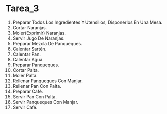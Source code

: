 # Tarea_3
1.	Preparar Todos Los Ingredientes Y Utensilios, Disponerlos En Una Mesa.
2.	Cortar Naranjas.
3.	Moler(Exprimir) Naranjas.
4.	Servir Jugo De Naranjas.
5.	Preparar Mezcla De Panqueques.
6.	Calentar Sartén.
7.	Calentar Pan.
8.	Calentar Agua.
9.	Preparar Panqueques.
10.	Cortar Palta.
11.	Moler Palta.
12.	Rellenar Panqueques Con Manjar.
13.	Rellenar Pan Con Palta.
14.	Preparar Café.
15.	Servir Pan Con Palta.
16.	Servir Panqueques Con Manjar.
17.	Servir Café.
